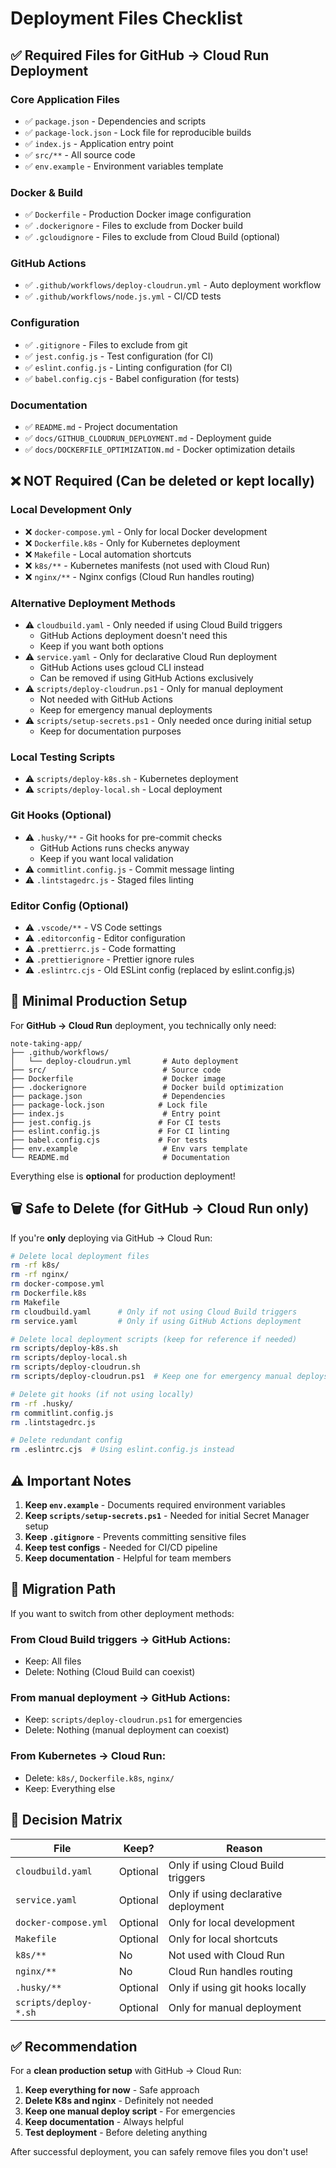 # Deployment Files Checklist

## ✅ Required Files for GitHub → Cloud Run Deployment

### Core Application Files

- ✅ `package.json` - Dependencies and scripts
- ✅ `package-lock.json` - Lock file for reproducible builds
- ✅ `index.js` - Application entry point
- ✅ `src/**` - All source code
- ✅ `env.example` - Environment variables template

### Docker & Build

- ✅ `Dockerfile` - Production Docker image configuration
- ✅ `.dockerignore` - Files to exclude from Docker build
- ✅ `.gcloudignore` - Files to exclude from Cloud Build (optional)

### GitHub Actions

- ✅ `.github/workflows/deploy-cloudrun.yml` - Auto deployment workflow
- ✅ `.github/workflows/node.js.yml` - CI/CD tests

### Configuration

- ✅ `.gitignore` - Files to exclude from git
- ✅ `jest.config.js` - Test configuration (for CI)
- ✅ `eslint.config.js` - Linting configuration (for CI)
- ✅ `babel.config.cjs` - Babel configuration (for tests)

### Documentation

- ✅ `README.md` - Project documentation
- ✅ `docs/GITHUB_CLOUDRUN_DEPLOYMENT.md` - Deployment guide
- ✅ `docs/DOCKERFILE_OPTIMIZATION.md` - Docker optimization details

## ❌ NOT Required (Can be deleted or kept locally)

### Local Development Only

- ❌ `docker-compose.yml` - Only for local Docker development
- ❌ `Dockerfile.k8s` - Only for Kubernetes deployment
- ❌ `Makefile` - Local automation shortcuts
- ❌ `k8s/**` - Kubernetes manifests (not used with Cloud Run)
- ❌ `nginx/**` - Nginx configs (Cloud Run handles routing)

### Alternative Deployment Methods

- ⚠️ `cloudbuild.yaml` - Only needed if using Cloud Build triggers
  - GitHub Actions deployment doesn't need this
  - Keep if you want both options
- ⚠️ `service.yaml` - Only for declarative Cloud Run deployment
  - GitHub Actions uses gcloud CLI instead
  - Can be removed if using GitHub Actions exclusively
- ⚠️ `scripts/deploy-cloudrun.ps1` - Only for manual deployment
  - Not needed with GitHub Actions
  - Keep for emergency manual deployments
- ⚠️ `scripts/setup-secrets.ps1` - Only needed once during initial setup
  - Keep for documentation purposes

### Local Testing Scripts

- ⚠️ `scripts/deploy-k8s.sh` - Kubernetes deployment
- ⚠️ `scripts/deploy-local.sh` - Local deployment

### Git Hooks (Optional)

- ⚠️ `.husky/**` - Git hooks for pre-commit checks
  - GitHub Actions runs checks anyway
  - Keep if you want local validation
- ⚠️ `commitlint.config.js` - Commit message linting
- ⚠️ `.lintstagedrc.js` - Staged files linting

### Editor Config (Optional)

- ⚠️ `.vscode/**` - VS Code settings
- ⚠️ `.editorconfig` - Editor configuration
- ⚠️ `.prettierrc.js` - Code formatting
- ⚠️ `.prettierignore` - Prettier ignore rules
- ⚠️ `.eslintrc.cjs` - Old ESLint config (replaced by eslint.config.js)

## 🎯 Minimal Production Setup

For **GitHub → Cloud Run** deployment, you technically only need:

```
note-taking-app/
├── .github/workflows/
│   └── deploy-cloudrun.yml       # Auto deployment
├── src/                          # Source code
├── Dockerfile                    # Docker image
├── .dockerignore                 # Docker build optimization
├── package.json                  # Dependencies
├── package-lock.json            # Lock file
├── index.js                      # Entry point
├── jest.config.js               # For CI tests
├── eslint.config.js             # For CI linting
├── babel.config.cjs             # For tests
├── env.example                   # Env vars template
└── README.md                     # Documentation
```

Everything else is **optional** for production deployment!

## 🗑️ Safe to Delete (for GitHub → Cloud Run only)

If you're **only** deploying via GitHub → Cloud Run:

```bash
# Delete local deployment files
rm -rf k8s/
rm -rf nginx/
rm docker-compose.yml
rm Dockerfile.k8s
rm Makefile
rm cloudbuild.yaml      # Only if not using Cloud Build triggers
rm service.yaml         # Only if using GitHub Actions deployment

# Delete local deployment scripts (keep for reference if needed)
rm scripts/deploy-k8s.sh
rm scripts/deploy-local.sh
rm scripts/deploy-cloudrun.sh
rm scripts/deploy-cloudrun.ps1  # Keep one for emergency manual deploys

# Delete git hooks (if not using locally)
rm -rf .husky/
rm commitlint.config.js
rm .lintstagedrc.js

# Delete redundant config
rm .eslintrc.cjs  # Using eslint.config.js instead
```

## ⚠️ Important Notes

1. **Keep `env.example`** - Documents required environment variables
2. **Keep `scripts/setup-secrets.ps1`** - Needed for initial Secret Manager setup
3. **Keep `.gitignore`** - Prevents committing sensitive files
4. **Keep test configs** - Needed for CI/CD pipeline
5. **Keep documentation** - Helpful for team members

## 🔄 Migration Path

If you want to switch from other deployment methods:

### From Cloud Build triggers → GitHub Actions:

- Keep: All files
- Delete: Nothing (Cloud Build can coexist)

### From manual deployment → GitHub Actions:

- Keep: `scripts/deploy-cloudrun.ps1` for emergencies
- Delete: Nothing (manual deployment can coexist)

### From Kubernetes → Cloud Run:

- Delete: `k8s/`, `Dockerfile.k8s`, `nginx/`
- Keep: Everything else

## 📝 Decision Matrix

| File                  | Keep?    | Reason                               |
| --------------------- | -------- | ------------------------------------ |
| `cloudbuild.yaml`     | Optional | Only if using Cloud Build triggers   |
| `service.yaml`        | Optional | Only if using declarative deployment |
| `docker-compose.yml`  | Optional | Only for local development           |
| `Makefile`            | Optional | Only for local shortcuts             |
| `k8s/**`              | No       | Not used with Cloud Run              |
| `nginx/**`            | No       | Cloud Run handles routing            |
| `.husky/**`           | Optional | Only if using git hooks locally      |
| `scripts/deploy-*.sh` | Optional | Only for manual deployment           |

## ✅ Recommendation

For a **clean production setup** with GitHub → Cloud Run:

1. **Keep everything for now** - Safe approach
2. **Delete K8s and nginx** - Definitely not needed
3. **Keep one manual deploy script** - For emergencies
4. **Keep documentation** - Always helpful
5. **Test deployment** - Before deleting anything

After successful deployment, you can safely remove files you don't use!
